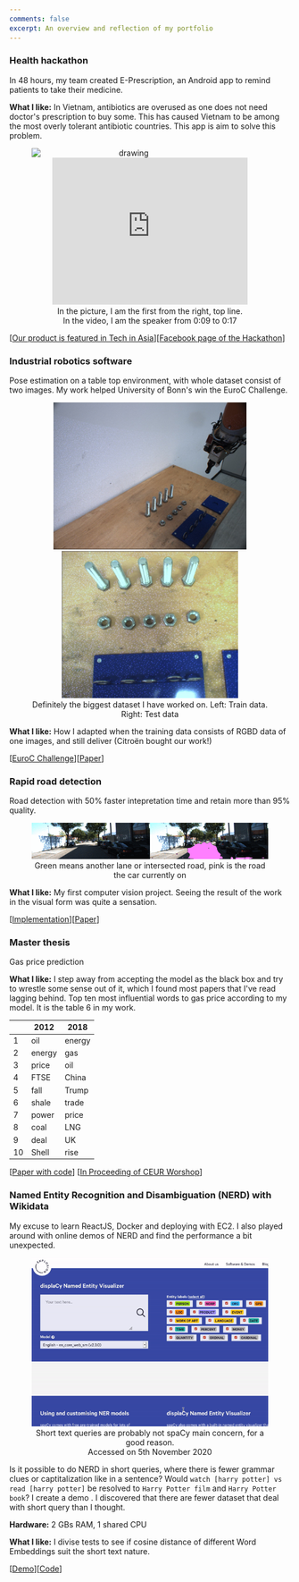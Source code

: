 ```yaml
---
comments: false
excerpt: An overview and reflection of my portfolio
---
```

### Health hackathon
In 48 hours, my team created E-Prescription, an Android app to remind patients to take their medicine. 

**What I like:** In Vietnam, antibiotics are overused as one does not need doctor's prescription to buy some. This has caused Vietnam to be among the most overly tolerant antibiotic countries. This app is aim to solve this problem.

<div align="center" float="left">
<figure>
<img align="left" src="https://cdn.techinasia.com/wp-content/uploads/2013/11/jv-hacking-fest-vietnam-saigon-720x540.jpg" alt="drawing" width="350"/>
  <iframe width="350" height="263" src="https://www.youtube-nocookie.com/embed/2OjyYhaLu5w?start=9" frameborder="0" allow="accelerometer; autoplay; clipboard-write; encrypted-media; gyroscope; picture-in-picture" allowfullscreen></iframe>
  <figcaption>In the picture, I am the first from the right, top line. </figcaption>
  <figcaption>In the video, I am  the speaker from 0:09 to 0:17</figcaption>
 </figure>
</div>

[[Our product is featured in Tech in Asia](https://www.techinasia.com/jv-hacking-fest-healthcare-hackathon-vietnam)][[Facebook page of the Hackathon](https://www.facebook.com/jvhackingfest/?fref=nf)] 

### Industrial robotics software
Pose estimation on a table top environment, with whole dataset consist of two images. My work helped University of Bonn's win the EuroC Challenge.

<div align="center">
  <figure>
  <img height="263" src="/assets/nut_train.jpg"/>
  <img height="263" src="/assets/nut_test.jpg"/>
     <figcaption>Definitely the biggest dataset I have worked on. Left: Train data. Right: Test data</figcaption>
 </figure>
</div>

**What I like:** How I adapted when the training data consists of RGBD data of one images, and still deliver (Citroën bought our work!)

[[EuroC Challenge](https://web.archive.org/web/20191204203324/http://www.euroc-project.eu/index.php?id=nimbro_manufacturing)][[Paper](\href{https://arxiv.org/abs/2001.04134)]

### Rapid road detection
Road detection with 50% faster intepretation time and retain more than 95% quality. 

<div align="center">
  <figure>
  <img src="/assets/segmented.gif"/>
     <figcaption>Green means another lane or intersected road, pink is the road the car currently on</figcaption>
 </figure>
</div>

**What I like:** My first computer vision project. Seeing the result of the work in the visual form was quite a sensation.

[[Implementation](https://github.com/minhtriet/clockwork-kitti)][[Paper](https://arxiv.org/pdf/2010.15250.pdf)]

### Master thesis
Gas price prediction

**What I like:** I step away from accepting the model as the black box and try to wrestle some sense out of it, which I found most papers that I've read lagging behind. Top ten most influential words to gas price according to my model. It is the table 6 in my work.

<div align="center">
 
<table>
<thead>
<tr>
<th></th>
<th>2012</th>
<th>2018</th>
</tr>
</thead>
<tbody>
<tr>
<td>1</td>
<td>oil</td>
<td>energy</td>
</tr>
<tr>
<td>2</td>
<td>energy</td>
<td>gas</td>
</tr>
<tr>
<td>3</td>
<td>price</td>
<td>oil</td>
</tr>
<tr>
<td>4</td>
<td>FTSE</td>
<td>China</td>
</tr>
<tr>
<td>5</td>
<td>fall</td>
<td>Trump</td>
</tr>
<tr>
<td>6</td>
<td>shale</td>
<td>trade</td>
</tr>
<tr>
<td>7</td>
<td>power</td>
<td>price</td>
</tr>
<tr>
<td>8</td>
<td>coal</td>
<td>LNG</td>
</tr>
<tr>
<td>9</td>
<td>deal</td>
<td>UK</td>
</tr>
<tr>
<td>10</td>
<td>Shell</td>
<td>rise</td>
</tr>
</tbody>
</table>

</div>

[[Paper with code](https://paperswithcode.com/paper/open-domain-event-extraction-and-embedding)] [[In Proceeding of CEUR Worshop](http://ceur-ws.org/Vol-2611/paper2.pdf)]

### Named Entity Recognition and Disambiguation (NERD) with Wikidata
My excuse to learn ReactJS, Docker and deploying with EC2. I also played around with online demos of NERD and find the performance a bit unexpected.

<div align="center">
  <figure>
  <img src="/assets/spacy_ner.gif"/>
     <figcaption>Short text queries are probably not spaCy main concern, for a good reason.  </figcaption>
     <figcaption>Accessed on 5th November 2020 </figcaption>
 </figure>
</div>

Is it possible to do NERD in short queries, where there is fewer grammar clues or captitalization like in a sentence? 
Would `watch [harry potter] vs read [harry potter]` be resolved to `Harry Potter film` and `Harry Potter book`?
I create a demo . I discovered that there are fewer dataset that deal with short query than I thought.

**Hardware:** 2 GBs RAM, 1 shared CPU

**What I like:** I divise tests to see if cosine distance of different Word Embeddings suit the short text nature.

[[Demo](http://54.91.75.203/)][[Code](https://github.com/minhtriet/short_text_understanding)]
